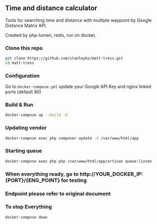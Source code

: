 ## Time and distance calculator

Tools for searching time and distance with multiple waypoint by Google Distance Matrix API.

Created by php-lumen, redis, run on docker.

### Clone this repo

```bash
git clone https://github.com/stanleybz/matt-tress.git
cd matt-tress
```

### Configuration

Go to `docker-compose.yml` update your Google API Key and nginx linked ports (default 80)

### Build & Run

```bash
docker-compose up --build -d
```

### Updating vendor

```bash
docker-compose exec php composer update -d /var/www/html/app
```

### Starting queue

```bash
docker-compose exec php php /var/www/html/app/artisan queue:listen
```

### When everything ready, go to http://YOUR_DOCKER_IP:{PORT}/{ENG_POINT} for testing

### Endpoint please refer to original document

### To stop Everything

```bash
docker-compose down
```
